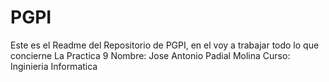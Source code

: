 # PGPI
Este es el Readme del Repositorio de PGPI, en el voy a trabajar todo lo que concierne La Practica 9 Nombre: Jose Antonio Padial Molina Curso: Inginieria Informatica

